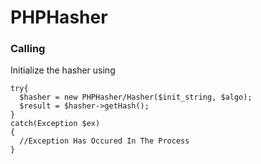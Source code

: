 # PHPHasher

<h3>Calling</h3>

Initialize the hasher using
  ```
  try{
    $hasher = new PHPHasher/Hasher($init_string, $algo);
    $result = $hasher->getHash();
  }
  catch(Exception $ex)
  {
    //Exception Has Occured In The Process
  }
  ```
